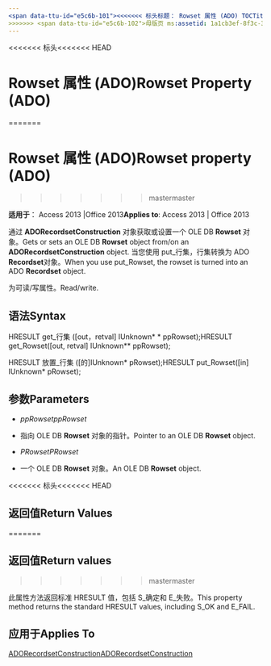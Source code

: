 ```yaml
---
<span data-ttu-id="e5c6b-101"><<<<<<< 标头标题： Rowset 属性 (ADO) TOCTitle: Rowset 属性 (ADO) === 标题： Rowset 属性 (ADO) TOCTitle: Rowset 属性 (ADO)</span><span class="sxs-lookup"><span data-stu-id="e5c6b-101"><<<<<<< HEAD title: Rowset Property (ADO) TOCTitle: Rowset Property (ADO) ======= title: Rowset property (ADO) TOCTitle: Rowset property (ADO)</span></span>
>>>>>>> <span data-ttu-id="e5c6b-102">母版页 ms:assetid: 1a1cb3ef-8f3c-30c1-3eb0-8618fdcacd53 ms:mtpsurl: https://msdn.microsoft.com/library/JJ248946(v=office.15) ms:contentKeyID: 48543515 ms.date: 09/18/2015 mtps_version: office.15.aspx</span><span class="sxs-lookup"><span data-stu-id="e5c6b-102">master ms:assetid: 1a1cb3ef-8f3c-30c1-3eb0-8618fdcacd53 ms:mtpsurl: https://msdn.microsoft.com/library/JJ248946(v=office.15) ms:contentKeyID: 48543515 ms.date: 09/18/2015 mtps_version: v=office.15</span></span>
---
```


<span data-ttu-id="e5c6b-103"><<<<<<< 标头</span><span class="sxs-lookup"><span data-stu-id="e5c6b-103"><<<<<<< HEAD</span></span>
# <a name="rowset-property-ado"></a><span data-ttu-id="e5c6b-104">Rowset 属性 (ADO)</span><span class="sxs-lookup"><span data-stu-id="e5c6b-104">Rowset Property (ADO)</span></span>
=======
# <a name="rowset-property-ado"></a><span data-ttu-id="e5c6b-105">Rowset 属性 (ADO)</span><span class="sxs-lookup"><span data-stu-id="e5c6b-105">Rowset property (ADO)</span></span>
>>>>>>> <span data-ttu-id="e5c6b-106">master</span><span class="sxs-lookup"><span data-stu-id="e5c6b-106">master</span></span>


<span data-ttu-id="e5c6b-107">**适用于**： Access 2013 |Office 2013</span><span class="sxs-lookup"><span data-stu-id="e5c6b-107">**Applies to**: Access 2013 | Office 2013</span></span>



<span data-ttu-id="e5c6b-108">通过 **ADORecordsetConstruction** 对象获取或设置一个 OLE DB **Rowset** 对象。</span><span class="sxs-lookup"><span data-stu-id="e5c6b-108">Gets or sets an OLE DB **Rowset** object from/on an **ADORecordsetConstruction** object.</span></span> <span data-ttu-id="e5c6b-109">当您使用 put\_行集，行集转换为 ADO **Recordset**对象。</span><span class="sxs-lookup"><span data-stu-id="e5c6b-109">When you use put\_Rowset, the rowset is turned into an ADO **Recordset** object.</span></span>

<span data-ttu-id="e5c6b-110">为可读/写属性。</span><span class="sxs-lookup"><span data-stu-id="e5c6b-110">Read/write.</span></span>

## <a name="syntax"></a><span data-ttu-id="e5c6b-111">语法</span><span class="sxs-lookup"><span data-stu-id="e5c6b-111">Syntax</span></span>

<span data-ttu-id="e5c6b-112">HRESULT get\_行集 (\[out，retval\] IUnknown\* \* ppRowset);</span><span class="sxs-lookup"><span data-stu-id="e5c6b-112">HRESULT get\_Rowset(\[out, retval\] IUnknown\*\* ppRowset);</span></span>

<span data-ttu-id="e5c6b-113">HRESULT 放置\_行集 (\[的\]IUnknown\* pRowset);</span><span class="sxs-lookup"><span data-stu-id="e5c6b-113">HRESULT put\_Rowset(\[in\] IUnknown\* pRowset);</span></span>

## <a name="parameters"></a><span data-ttu-id="e5c6b-114">参数</span><span class="sxs-lookup"><span data-stu-id="e5c6b-114">Parameters</span></span>

  - <span data-ttu-id="e5c6b-115">*ppRowset*</span><span class="sxs-lookup"><span data-stu-id="e5c6b-115">*ppRowset*</span></span>

  - <span data-ttu-id="e5c6b-116">指向 OLE DB **Rowset** 对象的指针。</span><span class="sxs-lookup"><span data-stu-id="e5c6b-116">Pointer to an OLE DB **Rowset** object.</span></span>

  - <span data-ttu-id="e5c6b-117">*PRowset*</span><span class="sxs-lookup"><span data-stu-id="e5c6b-117">*PRowset*</span></span>

  - <span data-ttu-id="e5c6b-118">一个 OLE DB **Rowset** 对象。</span><span class="sxs-lookup"><span data-stu-id="e5c6b-118">An OLE DB **Rowset** object.</span></span>

<span data-ttu-id="e5c6b-119"><<<<<<< 标头</span><span class="sxs-lookup"><span data-stu-id="e5c6b-119"><<<<<<< HEAD</span></span>
## <a name="return-values"></a><span data-ttu-id="e5c6b-120">返回值</span><span class="sxs-lookup"><span data-stu-id="e5c6b-120">Return Values</span></span>
=======
## <a name="return-values"></a><span data-ttu-id="e5c6b-121">返回值</span><span class="sxs-lookup"><span data-stu-id="e5c6b-121">Return values</span></span>
>>>>>>> <span data-ttu-id="e5c6b-122">master</span><span class="sxs-lookup"><span data-stu-id="e5c6b-122">master</span></span>

<span data-ttu-id="e5c6b-123">此属性方法返回标准 HRESULT 值，包括 S\_确定和 E\_失败。</span><span class="sxs-lookup"><span data-stu-id="e5c6b-123">This property method returns the standard HRESULT values, including S\_OK and E\_FAIL.</span></span>

## <a name="applies-to"></a><span data-ttu-id="e5c6b-124">应用于</span><span class="sxs-lookup"><span data-stu-id="e5c6b-124">Applies To</span></span>

[<span data-ttu-id="e5c6b-125">ADORecordsetConstruction</span><span class="sxs-lookup"><span data-stu-id="e5c6b-125">ADORecordsetConstruction</span></span>](adorecordsetconstruction-interface-ado.md)

